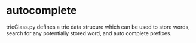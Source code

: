 # autocomplete

trieClass.py defines a trie data strucure which can be used to store words, search for any potentially stored word, and auto complete prefixes.
